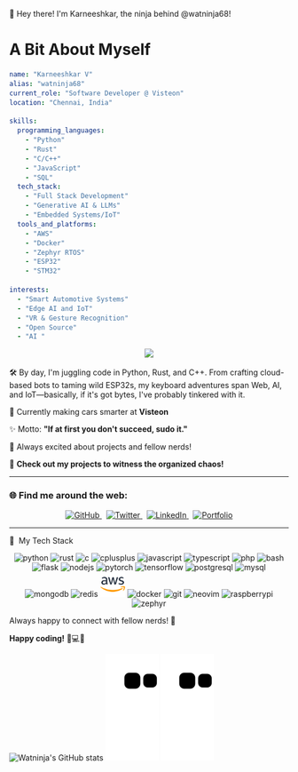 
👋 Hey there! I'm Karneeshkar, the ninja behind @watninja68!
# A Bit About Myself
````yaml
name: "Karneeshkar V"
alias: "watninja68"
current_role: "Software Developer @ Visteon"
location: "Chennai, India"

skills:
  programming_languages:
    - "Python"
    - "Rust"
    - "C/C++"
    - "JavaScript"
    - "SQL"
  tech_stack:
    - "Full Stack Development"
    - "Generative AI & LLMs"
    - "Embedded Systems/IoT"
  tools_and_platforms:
    - "AWS"
    - "Docker"
    - "Zephyr RTOS"
    - "ESP32"
    - "STM32"

interests:
  - "Smart Automotive Systems"
  - "Edge AI and IoT"
  - "VR & Gesture Recognition"
  - "Open Source"
  - "AI "


````
<p align="center">
  <a href="https://x.com/__K4KAR_">
    <img height="200" src="https://media1.giphy.com/media/v1.Y2lkPTc5MGI3NjExaW56ZXFhMDB4cWR0cWt5eW1tZmVpbDNmMHB3bmpqYml6dmlrcjkwMCZlcD12MV9pbnRlcm5hbF9naWZfYnlfaWQmY3Q9Zw/4Ev0Ari2Nd9io/giphy.gif"/>
  </a>
</p>

🛠️ By day, I'm juggling code in Python, Rust, and C++. From crafting cloud-based bots to taming wild ESP32s, my keyboard adventures span Web, AI, and IoT—basically, if it's got bytes, I've probably tinkered with it.

🚗 Currently making cars smarter at **Visteon** 

✨ Motto: **"If at first you don't succeed, sudo it."**

🚀 Always excited about projects and fellow nerds!

🔗 **Check out my projects to witness the organized chaos!**

---

### 🌐 Find me around the web:
<p align="center">
  <a href="https://github.com/watninja68">
    <img alt="GitHub" src="https://img.shields.io/badge/GitHub-%23121011.svg?&style=for-the-badge&logo=GitHub&logoColor=white"/>
  </a>
  &nbsp;
  <a href="https://x.com/__K4KAR_">
    <img alt="Twitter" src="https://img.shields.io/badge/Twitter-%231DA1F2.svg?&style=for-the-badge&logo=Twitter&logoColor=white"/>
  </a>
  &nbsp;
  <a href="https://linkedin.com/in/karneeshkar-velmurugan">
    <img alt="LinkedIn" src="https://img.shields.io/badge/LinkedIn-%230077B5.svg?&style=for-the-badge&logo=LinkedIn&logoColor=white"/>
  </a>
  &nbsp;
  <a href="https://karneeshkar.tech">
    <img alt="Portfolio" src="https://img.shields.io/badge/Portfolio-%23000000.svg?&style=for-the-badge&logo=firefoxbrowser&logoColor=white"/>
  </a>
</p>

---
🚀  My Tech Stack
<p align="center">
  <!-- Programming Languages -->
  <img src="https://cdn.jsdelivr.net/gh/devicons/devicon/icons/python/python-original.svg" alt="python" width="45" height="45"/>
  <img src="https://raw.githubusercontent.com/rust-lang/rust-artwork/master/logo/rust-logo-512x512.png" alt="rust" width="45" height="45"/>
  <img src="https://cdn.jsdelivr.net/gh/devicons/devicon/icons/c/c-original.svg" alt="c" width="45" height="45"/>
  <img src="https://cdn.jsdelivr.net/gh/devicons/devicon/icons/cplusplus/cplusplus-original.svg" alt="cplusplus" width="45" height="45"/>
  <img src="https://cdn.jsdelivr.net/gh/devicons/devicon/icons/javascript/javascript-original.svg" alt="javascript" width="45" height="45"/>
  <img src="https://cdn.jsdelivr.net/gh/devicons/devicon/icons/typescript/typescript-original.svg" alt="typescript" width="45" height="45"/>
  <img src="https://cdn.jsdelivr.net/gh/devicons/devicon/icons/php/php-original.svg" alt="php" width="45" height="45"/>
  <img src="https://cdn.jsdelivr.net/gh/devicons/devicon/icons/bash/bash-original.svg" alt="bash" width="45" height="45"/>
  <!-- Frameworks & Tools -->
  <img src="https://cdn.jsdelivr.net/gh/devicons/devicon/icons/flask/flask-original.svg" alt="flask" width="45" height="45"/>
  <img src="https://cdn.jsdelivr.net/gh/devicons/devicon/icons/nodejs/nodejs-original.svg" alt="nodejs" width="45" height="45"/>
  <img src="https://cdn.jsdelivr.net/gh/devicons/devicon/icons/pytorch/pytorch-original.svg" alt="pytorch" width="45" height="45"/>
  <img src="https://cdn.jsdelivr.net/gh/devicons/devicon/icons/tensorflow/tensorflow-original.svg" alt="tensorflow" width="45" height="45"/>
  <!-- Database -->
  <img src="https://cdn.jsdelivr.net/gh/devicons/devicon/icons/postgresql/postgresql-original.svg" alt="postgresql" width="45" height="45"/>
  <img src="https://cdn.jsdelivr.net/gh/devicons/devicon/icons/mysql/mysql-original.svg" alt="mysql" width="45" height="45"/>
  <img src="https://cdn.jsdelivr.net/gh/devicons/devicon/icons/mongodb/mongodb-original.svg" alt="mongodb" width="45" height="45"/>
  <img src="https://cdn.jsdelivr.net/gh/devicons/devicon/icons/redis/redis-original.svg" alt="redis" width="45" height="45"/>
  <!-- Cloud & DevOps -->
  <img src="https://raw.githubusercontent.com/devicons/devicon/master/icons/amazonwebservices/amazonwebservices-original-wordmark.svg" alt="aws" width="45" height="45"/>
  <img src="https://cdn.jsdelivr.net/gh/devicons/devicon/icons/docker/docker-original.svg" alt="docker" width="45" height="45"/>
  <img src="https://cdn.jsdelivr.net/gh/devicons/devicon/icons/git/git-original.svg" alt="git" width="45" height="45"/>
  <!-- IDEs & Tools -->
  <img src="https://cdn.jsdelivr.net/gh/devicons/devicon/icons/neovim/neovim-original.svg" alt="neovim" width="45" height="45"/>
  <img src="https://cdn.jsdelivr.net/gh/devicons/devicon/icons/raspberrypi/raspberrypi-original.svg" alt="raspberrypi" width="45" height="45"/>
  <img src="https://raw.githubusercontent.com/zephyrproject-rtos/zephyr/main/doc/_static/images/kite.png" alt="zephyr" width="45" height="45"/>
</p>Always happy to connect with fellow nerds! 🚀  

**Happy coding!** 🍕💻😄


![Watninja's GitHub stats](https://github-readme-stats.vercel.app/api?username=watninja68&show_icons=true&theme=catppuccin_mocha)
![Snake animation](https://raw.githubusercontent.com/watninja68/watninja68/output/github-contribution-grid-snake.svg)
![GitHub Snake](https://raw.githubusercontent.com/watninja68/watninja68/output/github-contribution-grid-snake.svg)
